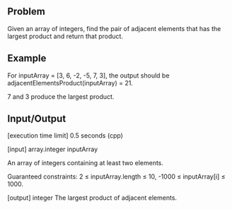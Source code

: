 ## Problem
Given an array of integers, find the pair of adjacent elements that has the largest product and return that product.

## Example
For inputArray = [3, 6, -2, -5, 7, 3], the output should be
adjacentElementsProduct(inputArray) = 21.

7 and 3 produce the largest product.

## Input/Output
[execution time limit] 0.5 seconds (cpp)

[input] array.integer inputArray

An array of integers containing at least two elements.

Guaranteed constraints:
2 ≤ inputArray.length ≤ 10,
-1000 ≤ inputArray[i] ≤ 1000.

[output] integer
The largest product of adjacent elements.
